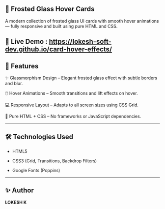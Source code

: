 ## 🧊 Frosted Glass Hover Cards

A modern collection of frosted glass UI cards with smooth hover animations — fully responsive and built using pure HTML and CSS.

🔗 Live Demo : https://lokesh-soft-dev.github.io/card-hover-effects/
---

## 🚀 Features

✨ Glassmorphism Design – Elegant frosted glass effect with subtle borders and blur.

🖱️ Hover Animations – Smooth transitions and lift effects on hover.

💻 Responsive Layout – Adapts to all screen sizes using CSS Grid.

🧩 Pure HTML + CSS – No frameworks or JavaScript dependencies.

---
## 🛠️ Technologies Used
- HTML5

- CSS3 (Grid, Transitions, Backdrop Filters)

- Google Fonts (Poppins)

---
## ✨ Author

**LOKESH K**  

